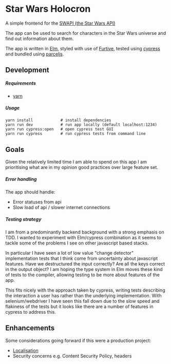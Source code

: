 Star Wars Holocron
==================

A simple frontend for the [SWAPI (the Star Wars API)](https://swapi.co/)

The app can be used to search for characters in the Star Wars universe and find
out information about them.

The app is written in [Elm](https://elm-lang.org/), styled with use of
[Furtive](http://furtive.co/), tested using
[cypress](https://www.cypress.io/) and bundled using
[parceljs](https://parceljs.org/).

## Development

##### Requirements

- [yarn](https://yarnpkg.com/en/docs/install)

##### Usage

```
yarn install            # install dependencies
yarn run dev            # run app locally (default localhost:1234)
yarn run cypress:open   # open cypress test GUI
yarn run cypress        # run cypress tests from command line
```

## Goals

Given the relatively limited time I am able to spend on this app I am
prioritising  what are in my opinion good practices over large feature set.

##### Error handling

The app should handle:

- Error statuses from api
- Slow load of api / slower internet connections

##### Testing strategy

I am from a predominantly backend background with a strong emphasis on TDD.
I wanted to experiment with Elm/cypress combination as it seems to tackle some of the
problems I see on other javascript based stacks.

In particular I have seen a lot of low value "change detector" implementation tests that
I think come from uncertainty about javascript features. Have we destructured
the input correctly? Are all the keys correct in the output object? I am hoping
the type system in Elm moves these kind of tests to the compiler, allowing
testing to be more about features of the app.

This fits nicely with the approach taken by cypress, writing tests
describing the interaction a user has rather than the underlying
implementation. With selenium/webdriver I have seen this fall down due to the
slow speed and flakiness of the tests but it looks like there are a number of features in
cypress to address this.

## Enhancements

Some considerations going forward if this were a production project:

- [Localisation](https://developer.mozilla.org/en-US/docs/Mozilla/Localization/Web_Localizability/Creating_localizable_web_applications)
- Security concerns e.g. Content Security Policy, headers
